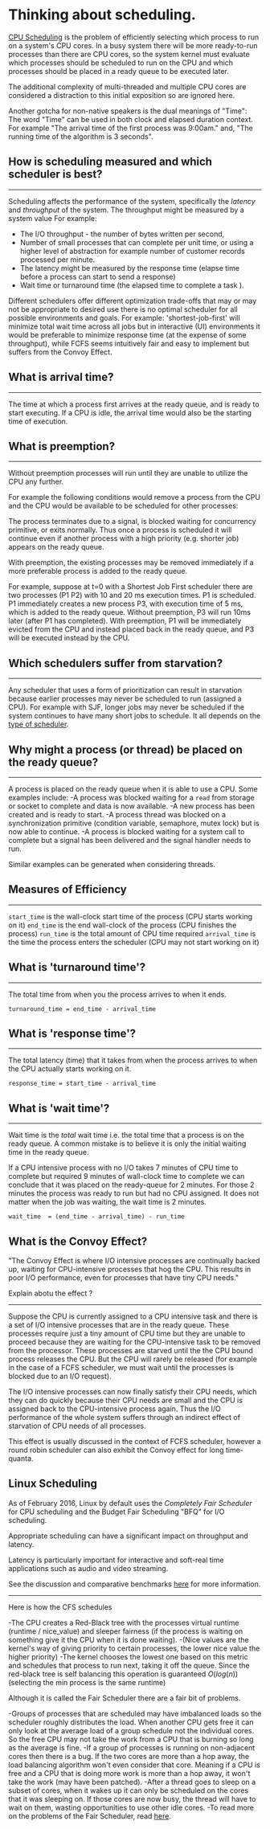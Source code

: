 # Thinking about scheduling.

[CPU Scheduling](https://en.wikipedia.org/wiki/Scheduling_(computing)) is the problem of efficiently selecting which process to run on a system's CPU cores. In a busy system there will be more ready-to-run processes than there are CPU cores, so the system kernel must evaluate which processes should be scheduled to run on the CPU and which processes should be placed in a ready queue to be executed later.

The additional complexity of multi-threaded and multiple CPU cores are considered a distraction to this initial exposition so are ignored here.

Another gotcha for non-native speakers is the dual meanings of "Time": The word "Time" can be used in both clock and elapsed duration context. For example "The arrival time of the first process was 9:00am." and, "The running time of the algorithm is 3 seconds".

## How is scheduling measured and which scheduler is best?

----


Scheduling affects the performance of the system, specifically the *latency* and *throughput* of the system.
The throughput might be measured by a system value
For example: 
- The I/O throughput - the number of bytes written per second, 
- Number of small processes that can complete per unit time, or using a higher level of abstraction for example number of customer records processed per minute. 
- The latency might be measured by the response time (elapse time before a process can start to send a response) 
- Wait time or turnaround time (the elapsed time to complete a task ). 

Different schedulers offer different optimization trade-offs that may or may not be appropriate to desired use 
there is no optimal scheduler for all possible environments and goals. 
For example: 
'shortest-job-first' will minimize total wait time across all jobs 
but in interactive (UI) environments it would be preferable to minimize response time (at the expense of some throughput), 
while FCFS seems intuitively fair and easy to implement but suffers from the Convoy Effect.

## What is arrival time?

----


The time at which a process first arrives at the ready queue, and is ready to start executing. If a CPU is idle, the arrival time would also be the starting time of execution.

## What is preemption?

----

Without preemption processes will run until they are unable to utilize the CPU any further. 

For example the following conditions would remove a process from the CPU and the CPU would be available to be scheduled for other processes: 

The process terminates due to a signal, is blocked waiting for concurrency primitive, or exits normally.
Thus once a process is scheduled it will continue even if another process with a high priority (e.g. shorter job) appears on the ready queue.

With preemption, the existing processes may be removed immediately if a more preferable process is added to the ready queue. 

For example, suppose at t=0 with a Shortest Job First scheduler there are two processes (P1 P2) with 10 and 20 ms execution times. 
P1 is scheduled. P1 immediately creates a new process P3, with execution time of 5 ms, which is added to the ready queue. 
Without preemption, P3 will run 10ms later (after P1 has completed). 
With preemption, P1 will be immediately evicted from the CPU and instead placed back in the ready queue, and P3 will be executed instead by the CPU.

## Which schedulers suffer from starvation?


----

Any scheduler that uses a form of prioritization can result in starvation because earlier processes may never be scheduled to run (assigned a CPU). For example with SJF, longer jobs may never be scheduled if the system continues to have many short jobs to schedule. It all depends on the [type of scheduler](https://en.wikipedia.org/wiki/Scheduling_(computing)#Types_of_operating_system_schedulers).

## Why might a process (or thread) be placed on the ready queue?

----

A process is placed on the ready queue when it is able to use a CPU. Some examples include:
-A process was blocked waiting for a `read` from storage or socket to complete and data is now available.
-A new process has been created and is ready to start.
-A process thread was blocked on a synchronization primitive (condition variable, semaphore, mutex lock) but is now able to continue.
-A process is blocked waiting for a system call to complete but a signal has been delivered and the signal handler needs to run.

Similar examples can be generated when considering threads.

## Measures of Efficiency

----


`start_time` is the wall-clock start time of the process (CPU starts working on it)
`end_time` is the end wall-clock of the process (CPU finishes the process)
`run_time` is the total amount of CPU time required
`arrival_time` is the time the process enters the scheduler (CPU may not start working on it)

## What is 'turnaround time'?


----

The total time from when you the process arrives to when it ends.

`turnaround_time = end_time - arrival_time`

## What is 'response time'?

----


The total latency (time) that it takes from when the process arrives to when the CPU actually starts working on it.

`response_time = start_time - arrival_time`

## What is 'wait time'?

----


Wait time is the *total* wait time i.e. the total time that a process is on the ready queue. A common mistake is to believe it is only the initial waiting time in the ready queue.

If a CPU intensive process with no I/O takes 7 minutes of CPU time to complete but required 9 minutes of wall-clock time to complete we can conclude that it was placed on the ready-queue for 2 minutes. For those 2 minutes the process was ready to run but had no CPU assigned. It does not matter when the job was waiting, the wait time is 2 minutes.

`wait_time  = (end_time - arrival_time) - run_time`


## What is the Convoy Effect?



"The Convoy Effect is where I/O intensive processes are continually backed up, 
waiting for CPU-intensive processes that hog the CPU. This results in poor I/O performance, even for processes that have tiny CPU needs."

Explain abotu the effect ?

----

Suppose the CPU is currently assigned to a CPU intensive task and there is a set of I/O intensive processes that are in the ready queue. 
These processes require just a tiny amount of CPU time but they are unable to proceed because they are waiting for the CPU-intensive task to be removed from the processor. 
These processes are starved until the the CPU bound process releases the CPU. 
But the CPU will rarely be released (for example in the case of a FCFS scheduler, we must wait until the processes is blocked due to an I/O request). 

The I/O intensive processes can now finally satisfy their CPU needs, which they can do quickly 
because their CPU needs are small and the CPU is assigned back to the CPU-intensive process again. 
Thus the I/O performance of the whole system suffers through an indirect effect of starvation of CPU needs of all processes.

This effect is usually discussed in the context of FCFS scheduler, however a round robin scheduler can also exhibit the Convoy effect for long time-quanta.


## Linux Scheduling

As of February 2016, Linux by default uses the *Completely Fair Scheduler* for CPU scheduling and the Budget Fair Scheduling "BFQ" for I/O scheduling. 

Appropriate scheduling can have a significant impact on throughput and latency. 

Latency is particularly important for interactive and soft-real time applications such as audio and video streaming.

See the discussion and comparative benchmarks [here](https://lkml.org/lkml/2014/5/27/314) for more information.

----

Here is how the CFS schedules

-The CPU creates a Red-Black tree with the processes virtual runtime (runtime / nice\_value) and sleeper fairness (if the process is waiting on something give it the CPU when it is done waiting).
-(Nice values are the kernel's way of giving priority to certain processes, the lower nice value the higher priority)
-The kernel chooses the lowest one based on this metric and schedules that process to run next, taking it off the queue. Since the red-black tree is self balancing this operation is guaranteed $O(log(n))$ (selecting the min process is the same runtime)

Although it is called the Fair Scheduler there are a fair bit of problems.

-Groups of processes that are scheduled may have imbalanced loads so the scheduler roughly distributes the load. When another CPU gets free it can only look at the average load of a group schedule not the individual cores. So the free CPU may not take the work from a CPU that is burning so long as the average is fine.
-If a group of processes is running on non-adjacent cores then there is a bug. If the two cores are more than a hop away, the load balancing algorithm won't even consider that core. Meaning if a CPU is free and a CPU that is doing more work is more than a hop away, it won't take the work (may have been patched).
-After a thread goes to sleep on a subset of cores, when it wakes up it can only be scheduled on the cores that it was sleeping on. If those cores are now busy, the thread will have to wait on them, wasting opportunities to use other idle cores.
-To read more on the problems of the Fair Scheduler, read [here](https://blog.acolyer.org/2016/04/26/the-linux-scheduler-a-decade-of-wasted-cores).

